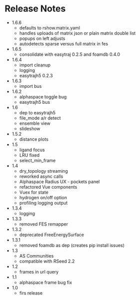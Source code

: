 # Release Notes
- 1.6.6
  - defaults to rshow.matrix.yaml
  - handles uploads of matrix json or plain matrix double list
  - popups on left adjusts
  - autodetects sparse versus full matrix in fes
- 1.6.5
  - consolidate with easytraj 0.2.5 and foamdb 0.4.0
- 1.6.4
  - import cleanup
  - logging
  - easytrajh5 0.2.3
- 1.6.3
  - import bus
- 1.6.2
  - alphaspace toggle bug
  - easytrajh5 bus
- 1.6
  - dep to easytrajh5
  - file_mode a/r detect
  - ensemble view
  - slideshow
- 1.5.2
  - distance plots
- 1.5
  - ligand focus
  - LRU fixed
  - select_min_frame
- 1.4
  - dry_topology streaming
  - reworked async calls
  - Alphaspace Radius UX - pockets panel
  - refactored Vue components
  - Vuex for state
  - hydrogen on/off option
  - profiling logging output
- 1.3.4
  - logging
- 1.3.3
  - removed FES remapper
- 1.3.2
  - deprecated FreeEnergySurface
- 1.3.1
  - removed foamdb as dep (creates pip install issues)
- 1.3
  - AS Communities
  - compatible with RSeed 2.2
- 1.2
    - frames in url query
- 1.1
  - alphaspace frame bug fix
- 1.0
  - firs release

